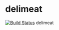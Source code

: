 # delimeat
[![Build Status](https://travis-ci.org/delimeat/delimeat.svg?branch=master)](https://travis-ci.org/delimeat/delimeat)
delimeat
